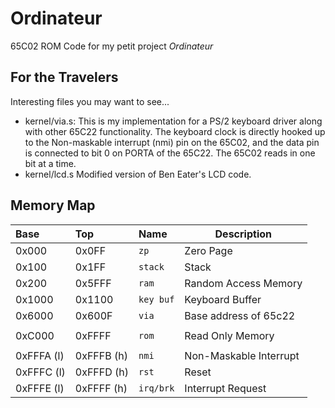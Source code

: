 # Ordinateur
65C02 ROM Code for my petit project *Ordinateur*

## For the Travelers
Interesting files you may want to see...
- kernel/via.s: This is my implementation for a PS/2 keyboard driver along with other 65C22 functionality. The keyboard clock is directly hooked up to the Non-maskable interrupt (nmi) pin on the 65C02, and the data pin is connected to bit 0 on PORTA of the 65C22. The 65C02 reads in one bit at a time.
- kernel/lcd.s Modified version of Ben Eater's LCD code.


## Memory Map

| Base | Top | Name | Description |
|:-----|:----|:-----|-------------|
| 0x000 | 0x0FF  | `zp` | Zero Page |
| 0x100 | 0x1FF  | `stack` | Stack |
| 0x200 | 0x5FFF | `ram` | Random Access Memory |
| 0x1000 | 0x1100  | `key buf` | Keyboard Buffer |
| 0x6000 | 0x600F | `via` | Base address of 65c22 |
| | | | |
| 0xC000 | 0xFFFF | `rom` | Read Only Memory |
| | | | |
| 0xFFFA (l) | 0xFFFB (h) | `nmi` | Non-Maskable Interrupt |
| 0xFFFC (l) | 0xFFFD (h) | `rst` | Reset |
| 0xFFFE (l) | 0xFFFF (h) | `irq/brk` | Interrupt Request |
